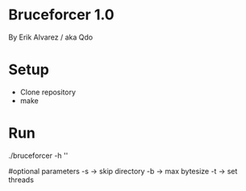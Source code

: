# Bruceforcer 1.0
  By Erik Alvarez / aka Qdo

# Setup
 * Clone repository
 * make

# Run
 ./bruceforcer -h '<hash with salt>'

#optional parameters
  -s -> skip directory
  -b <N bytes> -> max bytesize
  -t <N threads> -> set threads
